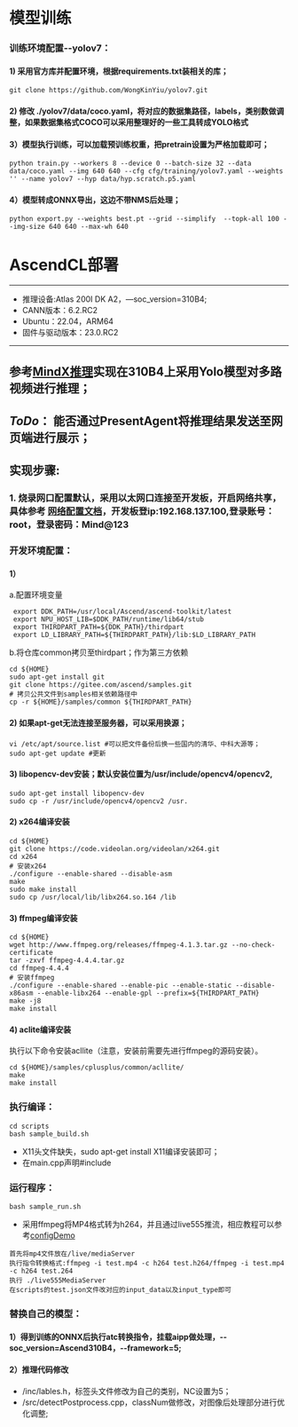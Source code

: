  # 模型训练
 ### 训练环境配置--yolov7：
 #### 1) 采用官方库并配置环境，根据requirements.txt装相关的库；
 ```
 git clone https://github.com/WongKinYiu/yolov7.git
 ```
 #### 2) 修改 ./yolov7/data/coco.yaml，将对应的数据集路径，labels，类别数做调整，如果数据集格式COCO可以采用整理好的一些工具转成YOLO格式
 #### 3）模型执行训练，可以加载预训练权重，把pretrain设置为严格加载即可；
 ```
 python train.py --workers 8 --device 0 --batch-size 32 --data data/coco.yaml --img 640 640 --cfg cfg/training/yolov7.yaml --weights '' --name yolov7 --hyp data/hyp.scratch.p5.yaml
 ```
 #### 4）模型转成ONNX导出，这边不带NMS后处理；
 ```
 python export.py --weights best.pt --grid --simplify  --topk-all 100 --img-size 640 640 --max-wh 640
 ```

# AscendCL部署
---
* 推理设备:Atlas 200I DK A2，—soc_version=310B4;
* CANN版本：6.2.RC2
* Ubuntu：22.04，ARM64
* 固件与驱动版本：23.0.RC2
---
参考[MindX推理](https://gitee.com/ascend/samples/wikis/%E9%80%9A%E7%94%A8%E7%9B%AE%E6%A0%87%E8%AF%86%E5%88%AB%E6%A0%B7%E4%BE%8B/%E7%8E%AF%E5%A2%83%E5%87%86%E5%A4%87/%E4%BE%9D%E8%B5%96%E5%AE%89%E8%A3%85)实现在310B4上采用Yolo模型对多路视频进行推理；
---
*ToDo*： 能否通过PresentAgent将推理结果发送至网页端进行展示；
---
## 实现步骤:
### 1. 烧录网口配置默认，采用以太网口连接至开发板，开启网络共享，具体参考 [网络配置文档](https://www.hiascend.com/document/detail/zh/Atlas200IDKA2DeveloperKit/23.0.RC1/Hardware%20Interfaces/hiug/hiug_0010.html)，开发板登ip:192.168.137.100,登录账号：root，登录密码：Mind@123

### 开发环境配置：
#### 1）
a.配置环境变量
```
 export DDK_PATH=/usr/local/Ascend/ascend-toolkit/latest
 export NPU_HOST_LIB=$DDK_PATH/runtime/lib64/stub
 export THIRDPART_PATH=${DDK_PATH}/thirdpart
 export LD_LIBRARY_PATH=${THIRDPART_PATH}/lib:$LD_LIBRARY_PATH
```
b.将仓库common拷贝至thirdpart；作为第三方依赖
```
cd ${HOME}
sudo apt-get install git
git clone https://gitee.com/ascend/samples.git
# 拷贝公共文件到samples相关依赖路径中
cp -r ${HOME}/samples/common ${THIRDPART_PATH}
```
#### 2) 如果apt-get无法连接至服务器，可以采用换源；
```
vi /etc/apt/source.list #可以把文件备份后换一些国内的清华、中科大源等；
sudo apt-get update #更新
```
#### 3) libopencv-dev安装；默认安装位置为/usr/include/opencv4/opencv2,
```
sudo apt-get install libopencv-dev
sudo cp -r /usr/include/opencv4/opencv2 /usr.
```
#### 2) x264编译安装
```
cd ${HOME}
git clone https://code.videolan.org/videolan/x264.git
cd x264
# 安装x264
./configure --enable-shared --disable-asm
make
sudo make install
sudo cp /usr/local/lib/libx264.so.164 /lib
```
#### 3) ffmpeg编译安装
```
cd ${HOME}
wget http://www.ffmpeg.org/releases/ffmpeg-4.1.3.tar.gz --no-check-certificate
tar -zxvf ffmpeg-4.4.4.tar.gz
cd ffmpeg-4.4.4
# 安装ffmpeg
./configure --enable-shared --enable-pic --enable-static --disable-x86asm --enable-libx264 --enable-gpl --prefix=${THIRDPART_PATH}
make -j8
make install
```
#### 4) aclite编译安装
执行以下命令安装acllite（注意，安装前需要先进行ffmpeg的源码安装）。
```
cd ${HOME}/samples/cplusplus/common/acllite/
make
make install
```
### 执行编译：
```
cd scripts
bash sample_build.sh
```
* X11头文件缺失，sudo apt-get install X11编译安装即可；
* 在main.cpp声明#include <fstream>

### 运行程序：
```
bash sample_run.sh
```
* 采用ffmpeg将MP4格式转为h264，并且通过live555推流，相应教程可以参考[configDemo](D:\Desktop\华为项目\AscendCL\AscendCL\sampleYOLOV7MultiInput\configDemo.md)
```
首先将mp4文件放在/live/mediaServer
执行指令转换格式:ffmpeg -i test.mp4 -c h264 test.h264/ffmpeg -i test.mp4 -c h264 test.264
执行 ./live555MediaServer
在scripts的test.json文件改对应的input_data以及input_type即可
```
### 替换自己的模型：
#### 1）得到训练的ONNX后执行atc转换指令，挂载aipp做处理，--soc_version=Ascend310B4，--framework=5;
#### 2）推理代码修改
* /inc/lables.h，标签头文件修改为自己的类别，NC设置为5；
* /src/detectPostprocess.cpp，classNum做修改，对图像后处理部分进行优化调整;



